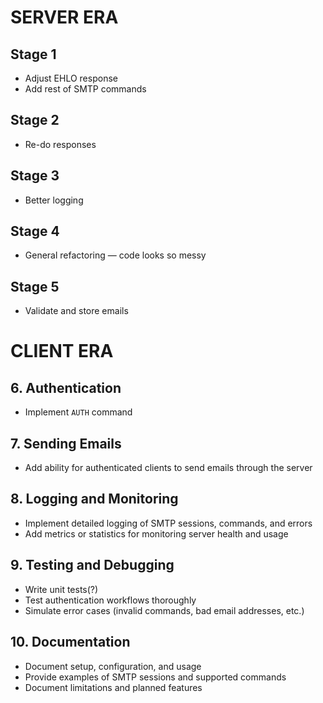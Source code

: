 # SERVER ERA

## Stage 1
- Adjust EHLO response
- Add rest of SMTP commands

## Stage 2
- Re-do responses

## Stage 3
- Better logging

## Stage 4
- General refactoring — code looks so messy

## Stage 5
- Validate and store emails

# CLIENT ERA

## 6. Authentication
- Implement `AUTH` command

## 7. Sending Emails
- Add ability for authenticated clients to send emails through the server

## 8. Logging and Monitoring
- Implement detailed logging of SMTP sessions, commands, and errors
- Add metrics or statistics for monitoring server health and usage

## 9. Testing and Debugging
- Write unit tests(?)
- Test authentication workflows thoroughly
- Simulate error cases (invalid commands, bad email addresses, etc.)

## 10. Documentation
- Document setup, configuration, and usage
- Provide examples of SMTP sessions and supported commands
- Document limitations and planned features

